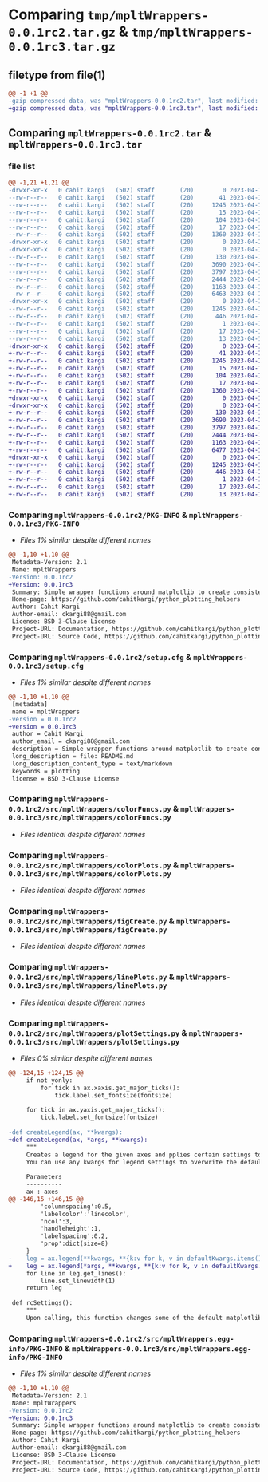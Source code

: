 # Comparing `tmp/mpltWrappers-0.0.1rc2.tar.gz` & `tmp/mpltWrappers-0.0.1rc3.tar.gz`

## filetype from file(1)

```diff
@@ -1 +1 @@
-gzip compressed data, was "mpltWrappers-0.0.1rc2.tar", last modified: Thu Apr 13 10:26:04 2023, max compression
+gzip compressed data, was "mpltWrappers-0.0.1rc3.tar", last modified: Thu Apr 13 15:24:40 2023, max compression
```

## Comparing `mpltWrappers-0.0.1rc2.tar` & `mpltWrappers-0.0.1rc3.tar`

### file list

```diff
@@ -1,21 +1,21 @@
-drwxr-xr-x   0 cahit.kargi   (502) staff       (20)        0 2023-04-13 10:26:04.823423 mpltWrappers-0.0.1rc2/
--rw-r--r--   0 cahit.kargi   (502) staff       (20)       41 2023-04-13 10:08:58.000000 mpltWrappers-0.0.1rc2/MANIFEST.in
--rw-r--r--   0 cahit.kargi   (502) staff       (20)     1245 2023-04-13 10:26:04.823489 mpltWrappers-0.0.1rc2/PKG-INFO
--rw-r--r--   0 cahit.kargi   (502) staff       (20)       15 2023-04-13 10:02:53.000000 mpltWrappers-0.0.1rc2/README.md
--rw-r--r--   0 cahit.kargi   (502) staff       (20)      104 2023-04-13 10:08:09.000000 mpltWrappers-0.0.1rc2/pyproject.toml
--rw-r--r--   0 cahit.kargi   (502) staff       (20)       17 2023-04-13 09:59:35.000000 mpltWrappers-0.0.1rc2/requirements.txt
--rw-r--r--   0 cahit.kargi   (502) staff       (20)     1360 2023-04-13 10:26:04.823800 mpltWrappers-0.0.1rc2/setup.cfg
-drwxr-xr-x   0 cahit.kargi   (502) staff       (20)        0 2023-04-13 10:26:04.819716 mpltWrappers-0.0.1rc2/src/
-drwxr-xr-x   0 cahit.kargi   (502) staff       (20)        0 2023-04-13 10:26:04.822119 mpltWrappers-0.0.1rc2/src/mpltWrappers/
--rw-r--r--   0 cahit.kargi   (502) staff       (20)      130 2023-04-13 09:59:35.000000 mpltWrappers-0.0.1rc2/src/mpltWrappers/__init__.py
--rw-r--r--   0 cahit.kargi   (502) staff       (20)     3690 2023-04-13 09:59:35.000000 mpltWrappers-0.0.1rc2/src/mpltWrappers/colorFuncs.py
--rw-r--r--   0 cahit.kargi   (502) staff       (20)     3797 2023-04-13 09:59:35.000000 mpltWrappers-0.0.1rc2/src/mpltWrappers/colorPlots.py
--rw-r--r--   0 cahit.kargi   (502) staff       (20)     2444 2023-04-13 09:59:35.000000 mpltWrappers-0.0.1rc2/src/mpltWrappers/figCreate.py
--rw-r--r--   0 cahit.kargi   (502) staff       (20)     1163 2023-04-13 09:59:35.000000 mpltWrappers-0.0.1rc2/src/mpltWrappers/linePlots.py
--rw-r--r--   0 cahit.kargi   (502) staff       (20)     6463 2023-04-13 09:59:35.000000 mpltWrappers-0.0.1rc2/src/mpltWrappers/plotSettings.py
-drwxr-xr-x   0 cahit.kargi   (502) staff       (20)        0 2023-04-13 10:26:04.823009 mpltWrappers-0.0.1rc2/src/mpltWrappers.egg-info/
--rw-r--r--   0 cahit.kargi   (502) staff       (20)     1245 2023-04-13 10:26:04.000000 mpltWrappers-0.0.1rc2/src/mpltWrappers.egg-info/PKG-INFO
--rw-r--r--   0 cahit.kargi   (502) staff       (20)      446 2023-04-13 10:26:04.000000 mpltWrappers-0.0.1rc2/src/mpltWrappers.egg-info/SOURCES.txt
--rw-r--r--   0 cahit.kargi   (502) staff       (20)        1 2023-04-13 10:26:04.000000 mpltWrappers-0.0.1rc2/src/mpltWrappers.egg-info/dependency_links.txt
--rw-r--r--   0 cahit.kargi   (502) staff       (20)       17 2023-04-13 10:26:04.000000 mpltWrappers-0.0.1rc2/src/mpltWrappers.egg-info/requires.txt
--rw-r--r--   0 cahit.kargi   (502) staff       (20)       13 2023-04-13 10:26:04.000000 mpltWrappers-0.0.1rc2/src/mpltWrappers.egg-info/top_level.txt
+drwxr-xr-x   0 cahit.kargi   (502) staff       (20)        0 2023-04-13 15:24:40.463426 mpltWrappers-0.0.1rc3/
+-rw-r--r--   0 cahit.kargi   (502) staff       (20)       41 2023-04-13 10:08:58.000000 mpltWrappers-0.0.1rc3/MANIFEST.in
+-rw-r--r--   0 cahit.kargi   (502) staff       (20)     1245 2023-04-13 15:24:40.463489 mpltWrappers-0.0.1rc3/PKG-INFO
+-rw-r--r--   0 cahit.kargi   (502) staff       (20)       15 2023-04-13 10:02:53.000000 mpltWrappers-0.0.1rc3/README.md
+-rw-r--r--   0 cahit.kargi   (502) staff       (20)      104 2023-04-13 10:08:09.000000 mpltWrappers-0.0.1rc3/pyproject.toml
+-rw-r--r--   0 cahit.kargi   (502) staff       (20)       17 2023-04-13 09:59:35.000000 mpltWrappers-0.0.1rc3/requirements.txt
+-rw-r--r--   0 cahit.kargi   (502) staff       (20)     1360 2023-04-13 15:24:40.463796 mpltWrappers-0.0.1rc3/setup.cfg
+drwxr-xr-x   0 cahit.kargi   (502) staff       (20)        0 2023-04-13 15:24:40.460204 mpltWrappers-0.0.1rc3/src/
+drwxr-xr-x   0 cahit.kargi   (502) staff       (20)        0 2023-04-13 15:24:40.462324 mpltWrappers-0.0.1rc3/src/mpltWrappers/
+-rw-r--r--   0 cahit.kargi   (502) staff       (20)      130 2023-04-13 09:59:35.000000 mpltWrappers-0.0.1rc3/src/mpltWrappers/__init__.py
+-rw-r--r--   0 cahit.kargi   (502) staff       (20)     3690 2023-04-13 09:59:35.000000 mpltWrappers-0.0.1rc3/src/mpltWrappers/colorFuncs.py
+-rw-r--r--   0 cahit.kargi   (502) staff       (20)     3797 2023-04-13 09:59:35.000000 mpltWrappers-0.0.1rc3/src/mpltWrappers/colorPlots.py
+-rw-r--r--   0 cahit.kargi   (502) staff       (20)     2444 2023-04-13 09:59:35.000000 mpltWrappers-0.0.1rc3/src/mpltWrappers/figCreate.py
+-rw-r--r--   0 cahit.kargi   (502) staff       (20)     1163 2023-04-13 09:59:35.000000 mpltWrappers-0.0.1rc3/src/mpltWrappers/linePlots.py
+-rw-r--r--   0 cahit.kargi   (502) staff       (20)     6477 2023-04-13 15:23:22.000000 mpltWrappers-0.0.1rc3/src/mpltWrappers/plotSettings.py
+drwxr-xr-x   0 cahit.kargi   (502) staff       (20)        0 2023-04-13 15:24:40.463159 mpltWrappers-0.0.1rc3/src/mpltWrappers.egg-info/
+-rw-r--r--   0 cahit.kargi   (502) staff       (20)     1245 2023-04-13 15:24:40.000000 mpltWrappers-0.0.1rc3/src/mpltWrappers.egg-info/PKG-INFO
+-rw-r--r--   0 cahit.kargi   (502) staff       (20)      446 2023-04-13 15:24:40.000000 mpltWrappers-0.0.1rc3/src/mpltWrappers.egg-info/SOURCES.txt
+-rw-r--r--   0 cahit.kargi   (502) staff       (20)        1 2023-04-13 15:24:40.000000 mpltWrappers-0.0.1rc3/src/mpltWrappers.egg-info/dependency_links.txt
+-rw-r--r--   0 cahit.kargi   (502) staff       (20)       17 2023-04-13 15:24:40.000000 mpltWrappers-0.0.1rc3/src/mpltWrappers.egg-info/requires.txt
+-rw-r--r--   0 cahit.kargi   (502) staff       (20)       13 2023-04-13 15:24:40.000000 mpltWrappers-0.0.1rc3/src/mpltWrappers.egg-info/top_level.txt
```

### Comparing `mpltWrappers-0.0.1rc2/PKG-INFO` & `mpltWrappers-0.0.1rc3/PKG-INFO`

 * *Files 1% similar despite different names*

```diff
@@ -1,10 +1,10 @@
 Metadata-Version: 2.1
 Name: mpltWrappers
-Version: 0.0.1rc2
+Version: 0.0.1rc3
 Summary: Simple wrapper functions around matplotlib to create consistent and better looking figures
 Home-page: https://github.com/cahitkargi/python_plotting_helpers
 Author: Cahit Kargi
 Author-email: ckargi88@gmail.com
 License: BSD 3-Clause License
 Project-URL: Documentation, https://github.com/cahitkargi/python_plotting_helpers/blob/main/src/mpltWrappers/Tutorials/demo.ipynb
 Project-URL: Source Code, https://github.com/cahitkargi/python_plotting_helpers
```

### Comparing `mpltWrappers-0.0.1rc2/setup.cfg` & `mpltWrappers-0.0.1rc3/setup.cfg`

 * *Files 1% similar despite different names*

```diff
@@ -1,10 +1,10 @@
 [metadata]
 name = mpltWrappers
-version = 0.0.1rc2
+version = 0.0.1rc3
 author = Cahit Kargi
 author_email = ckargi88@gmail.com
 description = Simple wrapper functions around matplotlib to create consistent and better looking figures
 long_description = file: README.md
 long_description_content_type = text/markdown
 keywords = plotting
 license = BSD 3-Clause License
```

### Comparing `mpltWrappers-0.0.1rc2/src/mpltWrappers/colorFuncs.py` & `mpltWrappers-0.0.1rc3/src/mpltWrappers/colorFuncs.py`

 * *Files identical despite different names*

### Comparing `mpltWrappers-0.0.1rc2/src/mpltWrappers/colorPlots.py` & `mpltWrappers-0.0.1rc3/src/mpltWrappers/colorPlots.py`

 * *Files identical despite different names*

### Comparing `mpltWrappers-0.0.1rc2/src/mpltWrappers/figCreate.py` & `mpltWrappers-0.0.1rc3/src/mpltWrappers/figCreate.py`

 * *Files identical despite different names*

### Comparing `mpltWrappers-0.0.1rc2/src/mpltWrappers/linePlots.py` & `mpltWrappers-0.0.1rc3/src/mpltWrappers/linePlots.py`

 * *Files identical despite different names*

### Comparing `mpltWrappers-0.0.1rc2/src/mpltWrappers/plotSettings.py` & `mpltWrappers-0.0.1rc3/src/mpltWrappers/plotSettings.py`

 * *Files 0% similar despite different names*

```diff
@@ -124,15 +124,15 @@
     if not yonly:
         for tick in ax.xaxis.get_major_ticks():
             tick.label.set_fontsize(fontsize)
 
     for tick in ax.yaxis.get_major_ticks():
         tick.label.set_fontsize(fontsize)
 
-def createLegend(ax, **kwargs):
+def createLegend(ax, *args, **kwargs):
     """
     Creates a legend for the given axes and pplies certain settings to the legend.
     You can use any kwargs for legend settings to overwrite the default values or modify futher.
 
     Parameters
     ----------
     ax : axes
@@ -146,15 +146,15 @@
         'columnspacing':0.5,
         'labelcolor':'linecolor',
         'ncol':3,
         'handleheight':1,
         'labelspacing':0.2,
         'prop':dict(size=8)
     }
-    leg = ax.legend(**kwargs, **{k:v for k, v in defaultKwargs.items() if k not in kwargs})
+    leg = ax.legend(*args, **kwargs, **{k:v for k, v in defaultKwargs.items() if k not in kwargs})
     for line in leg.get_lines():
         line.set_linewidth(1)
     return leg
 
 def rcSettings():
     """
     Upon calling, this function changes some of the default matplotlib configurations.
```

### Comparing `mpltWrappers-0.0.1rc2/src/mpltWrappers.egg-info/PKG-INFO` & `mpltWrappers-0.0.1rc3/src/mpltWrappers.egg-info/PKG-INFO`

 * *Files 1% similar despite different names*

```diff
@@ -1,10 +1,10 @@
 Metadata-Version: 2.1
 Name: mpltWrappers
-Version: 0.0.1rc2
+Version: 0.0.1rc3
 Summary: Simple wrapper functions around matplotlib to create consistent and better looking figures
 Home-page: https://github.com/cahitkargi/python_plotting_helpers
 Author: Cahit Kargi
 Author-email: ckargi88@gmail.com
 License: BSD 3-Clause License
 Project-URL: Documentation, https://github.com/cahitkargi/python_plotting_helpers/blob/main/src/mpltWrappers/Tutorials/demo.ipynb
 Project-URL: Source Code, https://github.com/cahitkargi/python_plotting_helpers
```


